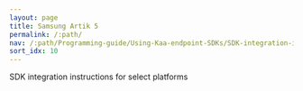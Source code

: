 ```yaml
---
layout: page
title: Samsung Artik 5
permalink: /:path/
nav: /:path/Programming-guide/Using-Kaa-endpoint-SDKs/SDK-integration-instructions/SDK-Samsung-Artik-5
sort_idx: 10
---
```


SDK integration instructions for select platforms